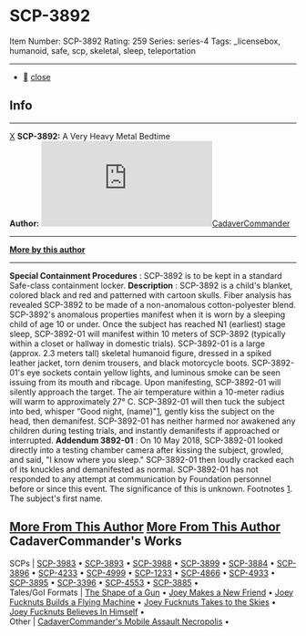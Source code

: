 # SCP-3892
Item Number: SCP-3892
Rating: 259
Series: series-4
Tags: _licensebox, humanoid, safe, scp, skeletal, sleep, teleportation

---

  * [](javascript:;)
[close](javascript:;)
## Info
* * *
[X](javascript:;)
**SCP-3892:** A Very Heavy Metal Bedtime  
**Author:** [![CadaverCommander](https://www.wikidot.com/avatar.php?userid=3187823&amp;size=small&amp;timestamp=1720188660)](http://www.wikidot.com/user:info/cadavercommander)[CadaverCommander](http://www.wikidot.com/user:info/cadavercommander)
* * *
**[More by this author](http://www.scp-wiki.net/cadavercommander)**
* * *

  

**Special Containment Procedures** : SCP-3892 is to be kept in a standard Safe-class containment locker.
**Description** : SCP-3892 is a child's blanket, colored black and red and patterned with cartoon skulls. Fiber analysis has revealed SCP-3892 to be made of a non-anomalous cotton-polyester blend.
SCP-3892's anomalous properties manifest when it is worn by a sleeping child of age 10 or under. Once the subject has reached N1 (earliest) stage sleep, SCP-3892-01 will manifest within 10 meters of SCP-3892 (typically within a closet or hallway in domestic trials).
SCP-3892-01 is a large (approx. 2.3 meters tall) skeletal humanoid figure, dressed in a spiked leather jacket, torn denim trousers, and black motorcycle boots. SCP-3892-01's eye sockets contain yellow lights, and luminous smoke can be seen issuing from its mouth and ribcage.
Upon manifesting, SCP-3892-01 will silently approach the target. The air temperature within a 10-meter radius will warm to approximately 27° C.
SCP-3892-01 will then tuck the subject into bed, whisper “Good night, (name)"[1](javascript:;), gently kiss the subject on the head, then demanifest.
SCP-3892-01 has neither harmed nor awakened any children during testing trials, and instantly demanifests if approached or interrupted.
**Addendum 3892-01** : On 10 May 2018, SCP-3892-01 looked directly into a testing chamber camera after kissing the subject, growled, and said, "I know where you sleep." SCP-3892-01 then loudly cracked each of its knuckles and demanifested as normal.
SCP-3892-01 has not responded to any attempt at communication by Foundation personnel before or since this event. The significance of this is unknown.
Footnotes
[1](javascript:;). The subject's first name.
  

[More From This Author](javascript:;)
[More From This Author](javascript:;)
CadaverCommander's Works  
---  
SCPs |  [SCP-3983](/scp-3983) • [SCP-3893](/scp-3893) • [SCP-3988](/scp-3988) • [SCP-3899](/scp-3899) • [SCP-3884](/scp-3884) • [SCP-3896](/scp-3896) • [SCP-4233](/scp-4233) • [SCP-4999](/scp-4999) • [SCP-1233](/scp-1233) • [SCP-4866](/scp-4866) • [SCP-4933](/scp-4933) • [SCP-3895](/scp-3895) • [SCP-3396](/scp-3396) • [SCP-4553](/scp-4553) • [SCP-3885](/scp-3885) •  
Tales/GoI Formats |  [The Shape of a Gun](/the-shape-of-a-gun) • [Joey Makes a New Friend](/joey-makes-a-new-friend) • [Joey Fucknuts Builds a Flying Machine](/joey-fucknuts-builds-a-flying-machine) • [Joey Fucknuts Takes to the Skies](/joey-fucknuts-takes-to-the-skies) • [Joey Fucknuts Believes In Himself](/joey-fucknuts-believes-in-himself) •  
Other |  [CadaverCommander's Mobile Assault Necropolis](/cadavercommander) •  
  